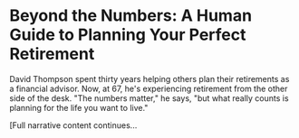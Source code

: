 # Beyond the Numbers: A Human Guide to Planning Your Perfect Retirement

David Thompson spent thirty years helping others plan their retirements as a financial advisor. Now, at 67, he's experiencing retirement from the other side of the desk. "The numbers matter," he says, "but what really counts is planning for the life you want to live."

[Full narrative content continues...